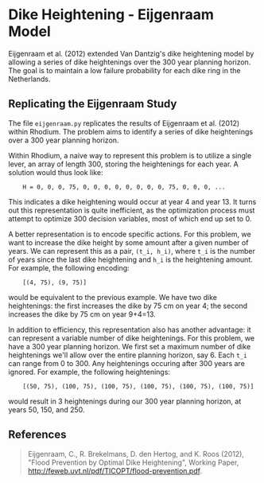 # Dike Heightening - Eijgenraam Model

Eijgenraam et al. (2012) extended Van Dantzig's dike heightening model by allowing a series of
dike heightenings over the 300 year planning horizon.  The goal is to maintain a low
failure probability for each dike ring in the Netherlands.

## Replicating the Eijgenraam Study

The file `eijgenraam.py` replicates the results of Eijgenraam et al. (2012) within Rhodium.
The problem aims to identify a series of dike heightenings over a 300 year planning horizon.

Within Rhodium, a naive way to represent this problem is to utilize a single lever, an array of
length 300, storing the heightenings for each year.  A solution would thus look like:

```
    H = 0, 0, 0, 75, 0, 0, 0, 0, 0, 0, 0, 0, 75, 0, 0, 0, ...
```

This indicates a dike heightening would occur at year 4 and year 13.  It turns out this
representation is quite inefficient, as the optimization process must attempt to optimize 300
decision variables, most of which end up set to 0.

A better representation is to encode specific actions.  For this problem, we want to increase
the dike height by some amount after a given number of years.  We can represent this as a pair,
`(t_i, h_i)`, where `t_i` is the number of years since the last dike heightening and `h_i`
is the heightening amount.  For example, the following encoding:

```
    [(4, 75), (9, 75)]
```

would be equivalent to the previous example.  We have two dike heightenings: the first increases
the dike by 75 cm on year 4; the second increases the dike by 75 cm on year 9+4=13.

In addition to efficiency, this representation also has another advantage: it can represent a
variable number of dike heightenings.  For this problem, we have a 300 year planning horizon.
We first set a maximum number of dike heightenings we'll allow over the entire planning horizon,
say 6.  Each `t_i` can range from 0 to 300.  Any heightenings occuring after 300 years are
ignored.  For example, the following heightenings:

```
    [(50, 75), (100, 75), (100, 75), (100, 75), (100, 75), (100, 75)]
```

would result in 3 heightenings during our 300 year planning horizon, at years 50, 150, and 250.

## References

> Eijgenraam, C., R. Brekelmans, D. den Hertog, and K. Roos (2012),
  "Flood Prevention by Optimal Dike Heightening", Working Paper,
  http://feweb.uvt.nl/pdf/TICOPT/flood-prevention.pdf.